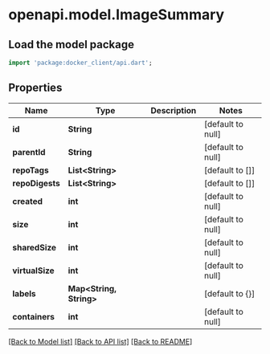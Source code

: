 # openapi.model.ImageSummary

## Load the model package
```dart
import 'package:docker_client/api.dart';
```

## Properties
Name | Type | Description | Notes
------------ | ------------- | ------------- | -------------
**id** | **String** |  | [default to null]
**parentId** | **String** |  | [default to null]
**repoTags** | **List&lt;String&gt;** |  | [default to []]
**repoDigests** | **List&lt;String&gt;** |  | [default to []]
**created** | **int** |  | [default to null]
**size** | **int** |  | [default to null]
**sharedSize** | **int** |  | [default to null]
**virtualSize** | **int** |  | [default to null]
**labels** | **Map&lt;String, String&gt;** |  | [default to {}]
**containers** | **int** |  | [default to null]

[[Back to Model list]](../README.md#documentation-for-models) [[Back to API list]](../README.md#documentation-for-api-endpoints) [[Back to README]](../README.md)


